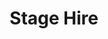 ---
title: "Stage Hire"
meta_title: "Stage Hire"
draft: false

description: "Our studio is equipped with top-tier stage and lighting equipment, ideal for small-scale performances such as student showcases, 3–4 person dance shows, live music video shoots, online streaming, and band rehearsals. It can accommodate an audience of 25 to 35 people."

stage_sections:
  - title: "Standard Pricing:"
    content: |
      **2 hr/$300, $100 for each additional hour**

  - title: "Standard Equipment:"
    content: |
      • Stage lighting fixtures  
      • LED screen  
      • Compact line array sound system  
      • Monitor speakers  
      • 2 wireless microphones  
      • 23m² stage with a height of 900mm  
      • One stage manager responsible for audio playback, basic lighting, and LED screen operation

  - title: "Additional Equipment:"
    content: |
      • **Basic drum kit set** (including 4 cymbals): $50  
      • **Premium drum kit set** (including 7 cymbals): $150  
      • **Guitar amplifier**: $40  
      • For other equipment, please inquire separately

  - title: "Additional Services:"
    content: |
      • **Pre-programmed stage lighting and screen** for performances under 3 minutes: $200  
      • For performances over 3 minutes, please inquire separately  
      • **Instrumental performers**: $50-150 per person  
      • **Photography and editing services**: please inquire separately

  - title: "Contact Details:"
    content: |
      **Email:** saslivehouse@gmail.com  
      **Chinese:** 0403629390  
      **English:** 0491072089

stage_images:
  light_image: "/images/stage_light.png"
  dark_image: "/images/stage_dark.png"
  toggle_icon_light: "/images/black_sun_icon.png"
  toggle_icon_dark: "/images/white_sun_icon.png"
---